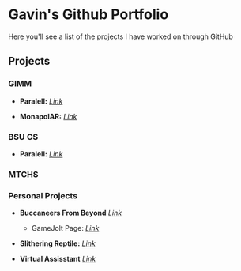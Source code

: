 #
# Gavin's Github Portfolio
Here you'll see a list of the projects I have worked on through GitHub

## Projects

### GIMM

* **Paralell:** *[Link](https://github.com/GavinTafoya/Parallel)*
  
* **MonapolAR:** *[Link](https://github.com/GavinTafoya/MonopolAr)*

### BSU CS

* **Paralell:** *[Link](https://github.com/GavinTafoya/Parallel)*


### MTCHS


### Personal Projects
* **Buccaneers From Beyond** *[Link](https://github.com/GavinTafoya/SpacePirates)*
  - GameJolt Page: *[Link](https://gamejolt.com/games/bucc_from_beyond/761181)*

* **Slithering Reptile:** *[Link](https://github.com/GavinTafoya/SnakeGame)*
  
* **Virtual Assisstant** *[Link](https://github.com/GavinTafoya/Virtual-Assistant)*
